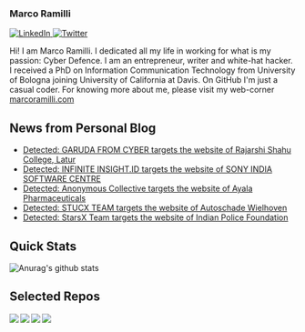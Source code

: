 ### Marco Ramilli

<p align="left">
 <a href="https://www.linkedin.com/in/marcoramilli/" target="_blank">
    <img src="https://img.shields.io/badge/LinkedIn-%230077B5.svg?&style=flat-square&logo=linkedin&logoColor=white&color=071A2C" alt="LinkedIn">
 <a href="https://twitter.com/Marco_Ramilli/" target="_blank">
    <img src="https://img.shields.io/badge/Twitter-%231877F2.svg?&style=flat-square&logo=twitter&logoColor=white&color=071A2C" alt="Twitter">
  </a>
</p>

Hi! I am Marco Ramilli. I dedicated all my life in working for what is my passion: Cyber Defence. I am an entrepreneur, writer and white-hat hacker. I received a PhD on Information Communication Technology from University of Bologna joining University of California at Davis. On GitHub I'm just a casual coder. For knowing more about me, please visit my web-corner [marcoramilli.com](https://marcoramilli.com) 

## News from Personal Blog
<!--START_SECTION:feed-->
* [Detected: GARUDA FROM CYBER targets the website of Rajarshi Shahu College, Latur](https:&#x2F;&#x2F;marcoramilli.com&#x2F;2023&#x2F;12&#x2F;19&#x2F;detected-garuda-from-cyber-targets-the-website-of-rajarshi-shahu-college-latur&#x2F;)
* [Detected: INFINITE INSIGHT.ID targets the website of SONY INDIA SOFTWARE CENTRE](https:&#x2F;&#x2F;marcoramilli.com&#x2F;2023&#x2F;12&#x2F;19&#x2F;detected-infinite-insight-id-targets-the-website-of-sony-india-software-centre&#x2F;)
* [Detected: Anonymous Collective targets the website of Ayala Pharmaceuticals](https:&#x2F;&#x2F;marcoramilli.com&#x2F;2023&#x2F;12&#x2F;19&#x2F;detected-anonymous-collective-targets-the-website-of-ayala-pharmaceuticals-2&#x2F;)
* [Detected: STUCX TEAM targets the website of Autoschade Wielhoven](https:&#x2F;&#x2F;marcoramilli.com&#x2F;2023&#x2F;12&#x2F;19&#x2F;detected-stucx-team-targets-the-website-of-autoschade-wielhoven&#x2F;)
* [Detected: StarsX Team targets the website of Indian Police Foundation](https:&#x2F;&#x2F;marcoramilli.com&#x2F;2023&#x2F;12&#x2F;19&#x2F;detected-starsx-team-targets-the-website-of-indian-police-foundation&#x2F;)
<!--END_SECTION:feed-->

## Quick Stats
![Anurag's github stats](https://github-readme-stats.vercel.app/api?username=marcoramilli&show_icons=true&hide_border=true&hide=contribs,prs])

## Selected Repos
<a href="https://github.com/marcoramilli/MalwareTrainingSets">
  <img align="left" src="https://github-readme-stats.vercel.app/api/pin/?username=marcoramilli&repo=MalwareTrainingSets" />
</a>
<a href="https://github.com/marcoramilli/PhishingKitTracker">
  <img align="left" src="https://github-readme-stats.vercel.app/api/pin/?username=marcoramilli&repo=PhishingKitTracker" />
</a>
<a href="https://github.com/marcoramilli/malcontrol">
  <img align="left" src="https://github-readme-stats.vercel.app/api/pin/?username=marcoramilli&repo=malcontrol" />
</a>
<a href="https://github.com/marcoramilli/APT34">
  <img align="left" src="https://github-readme-stats.vercel.app/api/pin/?username=marcoramilli&repo=APT34" />
</a>
